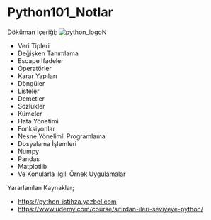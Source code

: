 # Python101_Notlar

                                                                                
Döküman İçeriği;
                                          ![python_logoN](https://user-images.githubusercontent.com/73841520/111918597-f419ef80-8a96-11eb-819f-f85b388e2041.png)
* Veri Tipleri
* Değişken Tanımlama                                        
* Escape İfadeler
* Operatörler
* Karar Yapıları
* Döngüler
* Listeler
* Demetler
* Sözlükler
* Kümeler
* Hata Yönetimi
* Fonksiyonlar
* Nesne Yönelimli Programlama
* Dosyalama İşlemleri
* Numpy
* Pandas
* Matplotlib
* Ve Konularla ilgili Örnek Uygulamalar

Yararlanılan Kaynaklar;

* https://python-istihza.yazbel.com
* https://www.udemy.com/course/sifirdan-ileri-seviyeye-python/
